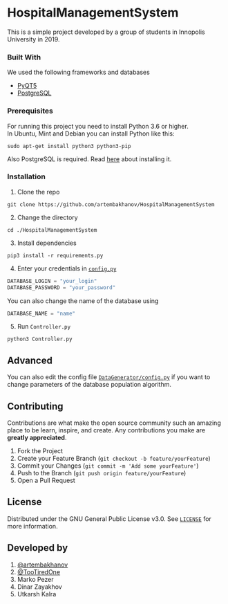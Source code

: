 # HospitalManagementSystem
This is a simple project developed by a group of students in Innopolis University in 2019.

### Built With
We used the following frameworks and databases
* [PyQT5](https://www.riverbankcomputing.com/software/pyqt/intro)
* [PostgreSQL](https://www.postgresql.org/)
 
 ### Prerequisites

For running this project you need to install Python 3.6 or higher. <br>
In Ubuntu, Mint and Debian you can install Python like this:
```shell script
sudo apt-get install python3 python3-pip
```
Also PostgreSQL is required. Read [here](https://www.postgresql.org/download/) about installing it.
### Installation
1. Clone the repo
```shell script
git clone https://github.com/artembakhanov/HospitalManagementSystem
```
2. Change the directory
```shell script
cd ./HospitalManagementSystem
```
3. Install dependencies
```shell script
pip3 install -r requirements.py
```
4. Enter your credentials in [`config.py`](config.py)
```python
DATABASE_LOGIN = "your_login"
DATABASE_PASSWORD = "your_password"
```
You can also change the name of the database using
```python
DATABASE_NAME = "name"
```
5. Run `Controller.py`
```shell script
python3 Controller.py
```

## Advanced
You can also edit the config file [`DataGenerator/config.py`](DataGenerator/config.py) if you want to change parameters of the database population algorithm.

## Contributing

Contributions are what make the open source community such an amazing place to be learn, inspire, and create. Any contributions you make are **greatly appreciated**.

1. Fork the Project
2. Create your Feature Branch (`git checkout -b feature/yourFeature`)
3. Commit your Changes (`git commit -m 'Add some yourFeature'`)
4. Push to the Branch (`git push origin feature/yourFeature`)
5. Open a Pull Request

## License

Distributed under the GNU General Public License v3.0. See [`LICENSE`](LICENSE) for more information.

## Developed by

1. [@artembakhanov](https://github.com/artembakhanov)
2. [@TooTiredOne](https://github.com/TooTiredOne)
3. Marko Pezer
4. Dinar Zayakhov
5. Utkarsh Kalra
